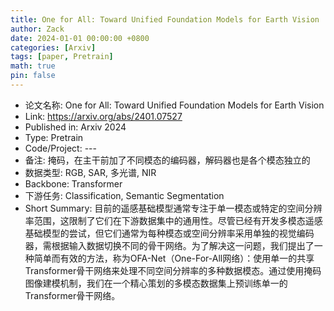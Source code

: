 ```yaml
---
title: One for All: Toward Unified Foundation Models for Earth Vision
author: Zack
date: 2024-01-01 00:00:00 +0800
categories: [Arxiv]
tags: [paper, Pretrain]
math: true
pin: false
---
```

- 论文名称: One for All: Toward Unified Foundation Models for Earth Vision
- Link: https://arxiv.org/abs/2401.07527
- Published in: Arxiv 2024
- Type: Pretrain
- Code/Project: ---
- 备注: 掩码，在主干前加了不同模态的编码器，解码器也是各个模态独立的
- 数据类型: RGB, SAR, 多光谱, NIR
- Backbone: Transformer
- 下游任务: Classification, Semantic Segmentation
- Short Summary: 目前的遥感基础模型通常专注于单一模态或特定的空间分辨率范围，这限制了它们在下游数据集中的通用性。尽管已经有开发多模态遥感基础模型的尝试，但它们通常为每种模态或空间分辨率采用单独的视觉编码器，需根据输入数据切换不同的骨干网络。为了解决这一问题，我们提出了一种简单而有效的方法，称为OFA-Net（One-For-All网络）：使用单一的共享Transformer骨干网络来处理不同空间分辨率的多种数据模态。通过使用掩码图像建模机制，我们在一个精心策划的多模态数据集上预训练单一的Transformer骨干网络。
